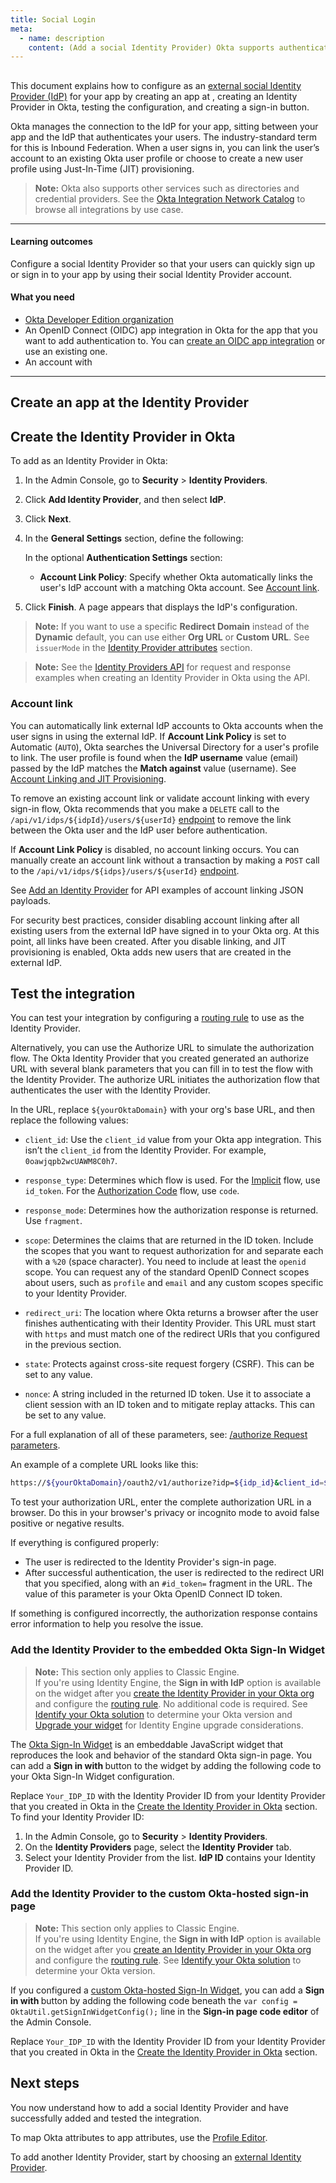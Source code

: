 ```yaml
---
title: Social Login
meta:
  - name: description
    content: (Add a social Identity Provider) Okta supports authentication with social Identity Providers. Get an overview of the social login process and prerequisites, as well as the setup instructions.
---
```


## <StackSnippet snippet="idp" inline />

This document explains how to configure <StackSnippet snippet="idp" inline /> as an [external social Identity Provider (IdP)](/docs/concepts/identity-providers/) for your app by creating an app at <StackSnippet snippet="idp" inline />, creating an Identity Provider in Okta, testing the configuration, and creating a sign-in button.

Okta manages the connection to the IdP for your app, sitting between your app and the IdP that authenticates your users. The industry-standard term for this is Inbound Federation. When a user signs in, you can link the user’s <StackSnippet snippet="idp" inline /> account to an existing Okta user profile or choose to create a new user profile using Just-In-Time (JIT) provisioning.

> **Note:** Okta also supports other services such as directories and credential providers. See the [Okta Integration Network Catalog](https://www.okta.com/okta-integration-network/) to browse all integrations by use case.

---

#### Learning outcomes

Configure a social Identity Provider so that your users can quickly sign up or sign in to your app by using their social Identity Provider account.

#### What you need

* [Okta Developer Edition organization](https://developer.okta.com/signup)
* An OpenID Connect (OIDC) app integration in Okta for the app that you want to add authentication to. You can [create an OIDC app integration](https://help.okta.com/okta_help.htm?id=ext_Apps_App_Integration_Wizard-oidc) or use an existing one.
* An account with <StackSnippet snippet="idpaccount" inline />

---

## Create an app at the Identity Provider

<StackSnippet snippet="appatidp" />

## Create the Identity Provider in Okta

To add <StackSnippet snippet="idp" inline /> as an Identity Provider in Okta:

1. In the Admin Console, go to **Security** > **Identity Providers**.
1. Click **Add Identity Provider**, and then select **<StackSnippet snippet="idp" inline /> IdP**. <StackSnippet snippet="alt-idp" inline />
1. Click **Next**.
1. In the **General Settings** section, define the following:

   <StackSnippet snippet="appidpinokta" />

   In the optional **Authentication Settings** section:

   * **Account Link Policy**: Specify whether Okta automatically links the user's IdP account with a matching Okta account. See [Account link](#account-link).

5. Click **Finish**. A page appears that displays the IdP's configuration.

> **Note:** If you want to use a specific **Redirect Domain** instead of the **Dynamic** default, you can use either **Org URL** or **Custom URL**. See `issuerMode` in the [Identity Provider attributes](/docs/reference/api/idps/#identity-provider-attributes) section.

<StackSnippet snippet="afterappidpinokta" />

> **Note:** See the [Identity Providers API](/docs/reference/api/idps/#add-identity-provider) for request and response examples when creating an Identity Provider in Okta using the API.

### Account link

You can automatically link external IdP accounts to Okta accounts when the user signs in using the external IdP. If **Account Link Policy** is set to Automatic (`AUTO`), Okta searches the Universal Directory for a user's profile to link. The user profile is found when the **IdP username** value (email) passed by the IdP matches the **Match against** value (username). See [Account Linking and JIT Provisioning](/docs/concepts/identity-providers/#account-linking-and-just-in-time-provisioning).

To remove an existing account link or validate account linking with every sign-in flow, Okta recommends that you make a `DELETE` call to the `/api/v1/idps/${idpId}/users/${userId}` [endpoint](/docs/reference/api/idps/#unlink-user-from-idp) to remove the link between the Okta user and the IdP user before authentication.

If **Account Link Policy** is disabled, no account linking occurs. You can manually create an account link without a transaction by making a `POST` call to the `/api/v1/idps/${idps}/users/${userId}` [endpoint](/docs/reference/api/idps/#link-a-user-to-a-social-provider-without-a-transaction).

See [Add an Identity Provider](/docs/reference/api/idps/#add-identity-provider) for API examples of account linking JSON payloads.

For security best practices, consider disabling account linking after all existing users from the external IdP have signed in to your Okta org. At this point, all links have been created. After you disable linking, and JIT provisioning is enabled, Okta adds new users that are created in the external IdP.

## Test the integration

You can test your integration by configuring a [routing rule](https://help.okta.com/okta_help.htm?id=ext-cfg-routing-rules) to use <StackSnippet snippet="idp" inline /> as the Identity Provider.

Alternatively, you can use the Authorize URL to simulate the authorization flow. The Okta Identity Provider that you created generated an authorize URL with several blank parameters that you can fill in to test the flow with the Identity Provider. The authorize URL initiates the authorization flow that authenticates the user with the Identity Provider.

In the URL, replace `${yourOktaDomain}` with your org's base URL, and then replace the following values:

* `client_id`: Use the `client_id` value from your Okta app integration. This isn’t the `client_id` from the Identity Provider. For example, `0oawjqpb2wcUAWM8C0h7`.

* `response_type`: Determines which flow is used. For the [Implicit](/docs/guides/implement-grant-type/implicit/main/) flow, use `id_token`. For the [Authorization Code](/docs/guides/implement-grant-type/authcode/main/) flow, use `code`.

* `response_mode`: Determines how the authorization response is returned. Use `fragment`.

* `scope`: Determines the claims that are returned in the ID token. Include the scopes that you want to request authorization for and separate each with a `%20` (space character). You need to include at least the `openid` scope. You can request any of the standard OpenID Connect scopes about users, such as `profile` and `email` and any custom scopes specific to your Identity Provider.

* `redirect_uri`: The location where Okta returns a browser after the user finishes authenticating with their Identity Provider. This URL must start with `https` and must match one of the redirect URIs that you configured in the previous section.

* `state`: Protects against cross-site request forgery (CSRF). This can be set to any value.

* `nonce`: A string included in the returned ID token. Use it to associate a client session with an ID token and to mitigate replay attacks. This can be set to any value.

For a full explanation of all of these parameters, see: [/authorize Request parameters](/docs/reference/api/oidc/#request-parameters).

An example of a complete URL looks like this:

```bash
https://${yourOktaDomain}/oauth2/v1/authorize?idp=${idp_id}&client_id=${client_id}&response_type=id_token&response_mode=fragment&scope=openid%20email&redirect_uri=https%3A%2F%2FyourAppUrlHere.com%2F&state=WM6D&nonce=YsG76jo

```

To test your authorization URL, enter the complete authorization URL in a browser. Do this in your browser's privacy or incognito mode to avoid false positive or negative results.

If everything is configured properly:

* The user is redirected to the Identity Provider's sign-in page.
* After successful authentication, the user is redirected to the redirect URI that you specified, along with an `#id_token=` fragment in the URL. The value of this parameter is your Okta OpenID Connect ID token.

If something is configured incorrectly, the authorization response contains error information to help you resolve the issue.

<StackSnippet snippet="noemail" />

### Add the Identity Provider to the embedded Okta Sign-In Widget

> **Note:** This section only applies to Classic Engine. <br>
> If you're using Identity Engine, the **Sign in with IdP** option is available on the widget after you [create the Identity Provider in your Okta org](#create-the-identity-provider-in-okta) and configure the [routing rule](https://help.okta.com/okta_help.htm?id=ext-cfg-routing-rules). No additional code is required. See [Identify your Okta solution](https://help.okta.com/okta_help.htm?type=oie&id=ext-oie-version) to determine your Okta version and [Upgrade your widget](/docs/guides/oie-upgrade-sign-in-widget/main/#idp-discovery) for Identity Engine upgrade considerations.

The [Okta Sign-In Widget](https://github.com/okta/okta-signin-widget) is an embeddable JavaScript widget that reproduces the look and behavior of the standard Okta sign-in page. You can add a **Sign in with <StackSnippet snippet="idp" inline />** button to the widget by adding the following code to your Okta Sign-In Widget configuration.

<StackSnippet snippet="siwconfig" />

Replace `Your_IDP_ID` with the Identity Provider ID from your Identity Provider that you created in Okta in the [Create the Identity Provider in Okta](#create-the-identity-provider-in-okta) section. To find your Identity Provider ID:

1. In the Admin Console, go to **Security** > **Identity Providers**.
1. On the **Identity Providers** page, select the **Identity Provider** tab.
1. Select your Identity Provider from the list. **IdP ID** contains your Identity Provider ID.

### Add the Identity Provider to the custom Okta-hosted sign-in page

> **Note:** This section only applies to Classic Engine. <br>
> If you're using Identity Engine, the **Sign in with IdP** option is available on the widget after you [create an Identity Provider in your Okta org](#create-an-identity-provider-in-okta) and configure the [routing rule](https://help.okta.com/okta_help.htm?id=ext-cfg-routing-rules). See [Identify your Okta solution](https://help.okta.com/okta_help.htm?type=oie&id=ext-oie-version) to determine your Okta version.

If you configured a [custom Okta-hosted Sign-In Widget](/docs/guides/custom-widget/main/#style-the-okta-hosted-sign-in-widget), you can add a **Sign in with <StackSnippet snippet="idp" inline />** button by adding the following code beneath the `var config = OktaUtil.getSignInWidgetConfig();` line in the **Sign-in page code editor** of the Admin Console.

<StackSnippet snippet="siwconfig" />

Replace `Your_IDP_ID` with the Identity Provider ID from your Identity Provider that you created in Okta in the [Create the Identity Provider in Okta](#create-the-identity-provider-in-okta) section.

## Next steps

You now understand how to add a social Identity Provider and have successfully added and tested the integration.

To map Okta attributes to app attributes, use the [Profile Editor](https://help.okta.com/okta_help.htm?id=ext_app_map).

To add another Identity Provider, start by choosing an [external Identity Provider](/docs/guides/identity-providers/).
